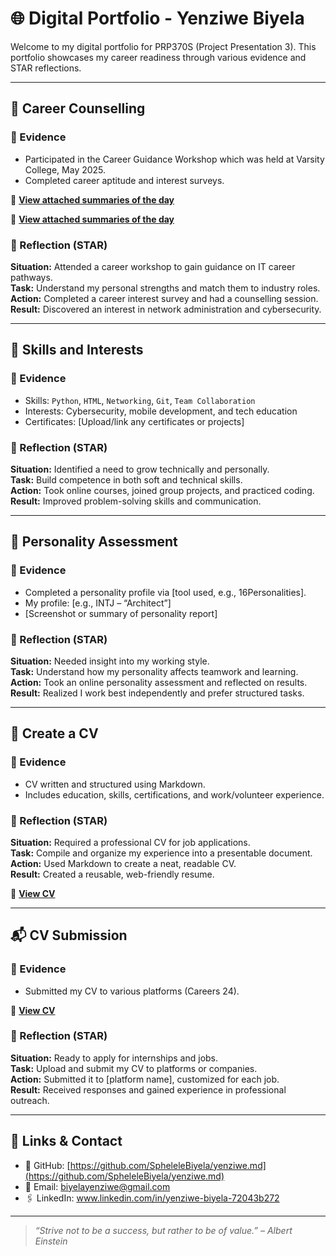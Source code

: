 # 🌐 Digital Portfolio - Yenziwe Biyela

Welcome to my digital portfolio for PRP370S (Project Presentation 3). This portfolio showcases my career readiness through various evidence and STAR reflections.

---

## 🧭 Career Counselling

### 📄 Evidence
- Participated in the Career Guidance Workshop which was held at Varsity College, May 2025.
- Completed career aptitude and interest surveys.
  
 📂 **[View attached summaries of the day](https://github.com/SpheleleBiyela/yenziwe.md)**

 📂 **[View attached summaries of the day](https://github.com/SpheleleBiyela/yenziwe.md)**
 

### 🧠 Reflection (STAR)

**Situation:** Attended a career workshop to gain guidance on IT career pathways.  
**Task:** Understand my personal strengths and match them to industry roles.  
**Action:** Completed a career interest survey and had a counselling session.  
**Result:** Discovered an interest in network administration and cybersecurity.

---

## 🎯 Skills and Interests

### 📄 Evidence
- Skills: `Python`, `HTML`, `Networking`, `Git`, `Team Collaboration`
- Interests: Cybersecurity, mobile development, and tech education
- Certificates: [Upload/link any certificates or projects]

### 🧠 Reflection (STAR)

**Situation:** Identified a need to grow technically and personally.  
**Task:** Build competence in both soft and technical skills.  
**Action:** Took online courses, joined group projects, and practiced coding.  
**Result:** Improved problem-solving skills and communication.

---

## 🧬 Personality Assessment

### 📄 Evidence
- Completed a personality profile via [tool used, e.g., 16Personalities].
- My profile: [e.g., INTJ – “Architect”]
- [Screenshot or summary of personality report]

### 🧠 Reflection (STAR)

**Situation:** Needed insight into my working style.  
**Task:** Understand how my personality affects teamwork and learning.  
**Action:** Took an online personality assessment and reflected on results.  
**Result:** Realized I work best independently and prefer structured tasks.

---

## 📄 Create a CV

### 📄 Evidence
- CV written and structured using Markdown.
- Includes education, skills, certifications, and work/volunteer experience.

### 🧠 Reflection (STAR)

**Situation:** Required a professional CV for job applications.  
**Task:** Compile and organize my experience into a presentable document.  
**Action:** Used Markdown to create a neat, readable CV.  
**Result:** Created a reusable, web-friendly resume.

📂 **[View CV](https://github.com/SpheleleBiyela/yenziwe.md)** 

---

## 📬 CV Submission

### 📄 Evidence
- Submitted my CV to various platforms (Careers 24).

📂 **[View CV]()** 

### 🧠 Reflection (STAR)

**Situation:** Ready to apply for internships and jobs.  
**Task:** Upload and submit my CV to platforms or companies.  
**Action:** Submitted it to [platform name], customized for each job.  
**Result:** Received responses and gained experience in professional outreach.

---

## 🔗 Links & Contact

- 💼 GitHub: [https://github.com/SpheleleBiyela/yenziwe.md](https://github.com/SpheleleBiyela/yenziwe.md)
- 📧 Email: biyelayenziwe@gmail.com
- 🖇️ LinkedIn: www.linkedin.com/in/yenziwe-biyela-72043b272

---

> _“Strive not to be a success, but rather to be of value.” – Albert Einstein_




